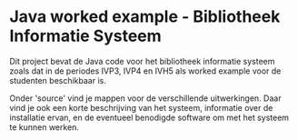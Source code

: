 # Java worked example - Bibliotheek Informatie Systeem #

Dit project bevat de Java code voor het bibliotheek informatie systeem zoals dat in de periodes IVP3, IVP4 en IVH5 als worked example voor de studenten beschikbaar is.

Onder 'source' vind je mappen voor de verschillende uitwerkingen. Daar vind je ook een korte beschrijving van het systeem, informatie over de installatie ervan, en de eventueel benodigde software om met het systeem te kunnen werken.